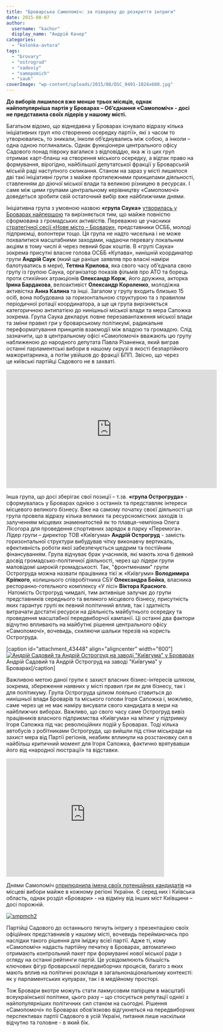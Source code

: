 ```yaml
---
title: "Броварська Самопоміч: за півкроку до розкриття інтриги"
date: 2015-08-07
author: 
  username: "kachor"
  display_name: "Андрій Качор"
categories: 
  - "kolonka-avtora"
tags: 
  - "brovary"
  - "ostrogrud"
  - "sadoviy"
  - "samopomich"
  - "sauk"
coverImage: "wp-content/uploads/2015/08/DSC_0491-1024x680.jpg"
---
```


**До виборів лишилося вже менше трьох місяців, однак найпопулярніша партія у Броварах – Об’єднання «Самопоміч» - досі не представила своїх лідерів у нашому місті.**

Багатьом відомо, що віднедавна у Броварах існувало відразу кілька ініціативних груп «по створенню осередку партії», які з часом то утворювались, то зникали, інколи об’єднувались між собою, а інколи – одна одною поглинались. Однак функціонери центрального офісу Садового понад півроку вагалися з відповіддю, яка ж із цих груп отримає карт-бланш на створення міського осередку, а відтак право на формування, вірогідно, найбільшої депутатської фракції у Броварській міській раді наступного скликання. Станом на зараз у місті лишилося дві такі ініціативні групи з майже протилежними принципами діяльності, ставленням до діючої міської влади та великою різницею в ресурсах. І саме між цими групами центральному керівництву «Самопомочі» доведеться зробити свій остаточний вибір вже найближчими днями.

Ініціативна група з умовною назвою **«група Саука»** [утворилась у Броварах найпершою](https://mpz.brovary.org/vizmi-i-zrobi-u-brovarah-prezentuvali-initsiativnu-grupu-samopomochi-foto/) та вирізняється тим, що майже повністю сформована з громадських активістів. Переважно це учасники [стратегічної сесії «Нове місто – Бровари»](https://mpz.brovary.org/viziya-novih-brovariv-pershiy-krok-na-pochatku-velikogo-shlyahu/), представники ОСББ, молоді підприємці, волонтери тощо. Ця група не надто чисельна і не може похвалитися масштабними заходами, надаючи перевагу локальним акціям в тому числі й через певний брак коштів. В «групі Саука» зокрема присутні власне голова ОСББ «Купава», нинішній координатор групи **Андрій Саук** (який ще раніше заявляв про власні наміри балотуватись в мери), **Тетяна Крилова**, яка свого часу об’єднала свою групу із групою Саука, організатор показів фільмів про АТО та борець проти стихійних атракціонів **Олександр Корж**, його дружина, акторка **Ірина Бардакова**, велоактивіст **Олександр Короленко**, молодіжна активістка **Анна Калина** та інші. Загалом у групу входить близько 15 осіб, вона побудована за горизонтальною структурою та з правилом періодичної ротації координатора, а ще ця група вирізняється категоричною антипатією до нинішньої міської влади та мера Сапожка зокрема. Група Саука декларує повне перезавантаження міської влади та зміни правил гри у броварському політикумі, радикальне переформатування принципів взаємодії між владою та громадою. Слід зазначити, що в центральному офісі «Самопомочі» вважають цю групу наближеною до народного депутата Павла Різаненка, який виграв останні парламентські вибори в нашому окрузі в якості безпартійного мажоритарника, а потім увійшов до фракції БПП. Звісно, що через це київські партійці Садового не в захваті.

<iframe src="https://24tv.ua/jsp/nodecorate/jwpvideo.html?videoUrl=2015/01/535083&amp;imgUrl=_main.mp4.jpeg&amp;h=315&amp;w=560" width="560" height="315" frameborder="0" scrolling="no"></iframe>

Інша група, що досі зберігає свої позиції – т.зв. **«група Острогруда»** - сформувалась у Броварах однією з останніх та представляє інтереси місцевого великого бізнесу. Вже на самому початку своєї діяльності ця група провела відразу кілька великих та ресурсномістких заходів із залученням місцевих знаменитостей як то плавця-чемпіона Олега Лісогора для проведення спортивних зарядок в парку «Перемога». Лідер групи – директор ТОВ «Київгума» **Андрій Острогруд** - замість горизонтальної структури вибудував чітку виконавчу вертикаль, ефективність роботи якої забезпечується щедрим та постійним фінансуванням. Група відчуває брак учасників, які мають хоча б деякий досвід громадсько-політичної діяльності, через що лідери групи маловідомі широкій громадськості. Так, "фронтменами" групи Острогруда можна назвати працівника тієї ж «Київгуми» **Володимира Кріпкого**, колишнього співробітника СБУ **Олександра Бойка**, власника ресторанно-готельного комплексу «У лісі» **Віктора Красного**.  Натомість Острогруд чимдалі, тим активніше залучає до групи представників середнього та великого місцевого бізнесу, присутність яких гарантує групі як певний політичний вплив, так і здатність витрачати достатні ресурси на діяльність майбутнього осередку та проведення масштабної передвиборчої кампанії. Ці останні два фактори відчутно впливають на майбутнє рішення центрального офісу «Самопомочі», вочевидь, схиляючи шальки терезів на користь Острогруда.

\[caption id="attachment\_43448" align="aligncenter" width="600"\][![Андрій Садовий та Андрій Острогруд на заводі "Київгума" у Броварах](https://mpz.brovary.org/wp-content/uploads/2015/08/DSC_0534.jpg)](https://mpz.brovary.org/wp-content/uploads/2015/08/DSC_0534.jpg) Андрій Садовий та Андрій Острогруд на заводі "Київгума" у Броварах\[/caption\]

Важливою метою даної групи є захист власних бізнес-інтересів шляхом, зокрема, збереження наявних у місті правил гри як для бізнесу, так і для політикуму. Група Острогруда цілком лояльно ставиться до нинішньої влади Броварів та міського голови Ігоря Сапожка і, можливо, саме через це не має наміру висувати свого кандидата в мери на найближчих виборах. Важливо, що свого часу саме Острогруд вивіз працівників власного підприємства «Київгума» на мітинг у підтримку Ігоря Сапожка під час революційних подій у Броварах. Тоді кілька автобусів з робітниками Острогруда, що вийшли під стіни міськради на захист мера від Партії регіонів, неабияк вплинули на розстановку сил в найбільш критичний момент для Ігоря Сапожка, фактично врятувавши його від «народної люстрації» та відставки.

<iframe src="https://www.youtube.com/embed/uq_mEvB7DZ8" width="420" height="315" frameborder="0" allowfullscreen="allowfullscreen"></iframe>

Днями Самопоміч [оприлюднила імена своїх потенційних кандидатів](http://samopomich.ua/vybory2015/#kyiv) на місцеві вибори майже в кожному регіоні України. Є серед них і Київська область, однак розділ «Бровари» - на відміну від інших міст Київщини – досі порожній.

[![smpmch2](https://mpz.brovary.org/wp-content/uploads/2015/08/smpmch2.jpg)](https://mpz.brovary.org/wp-content/uploads/2015/08/smpmch2.jpg)

Партійці Садового до останнього тягнуть інтригу з презентацією своїх офіційних представників у нашому місті, вочевидь переймаючись про наслідки такого рішення для іміджу всієї партії. Адже ті, кому «Самопоміч» надасть партійну печатку в Броварах, автоматично отримають контрольний пакет при формуванні нової міської ради з огляду на останні рейтинги партій. Це усвідомлюють більшість ключових фігур броварської передвиборчих процесів, багато з яких мають вплив на політичні розклади в загальнонаціональному контексті: як у парламентських кулуарах, так і в медійному просторі.

Тож Бровари вкотре можуть стати лакмусовим папірцем в масштабі всеукраїнської політики, цього разу – що стосується репутації однієї з найпопулярніших політичних сил станом на сьогодні. Рішення «Самопомочі» по Броварах обов’язково відгукнеться на передвиборчих перспективах партії Садового в усій Україні, питання лише наскільки відчутно та головне - в який бік.
